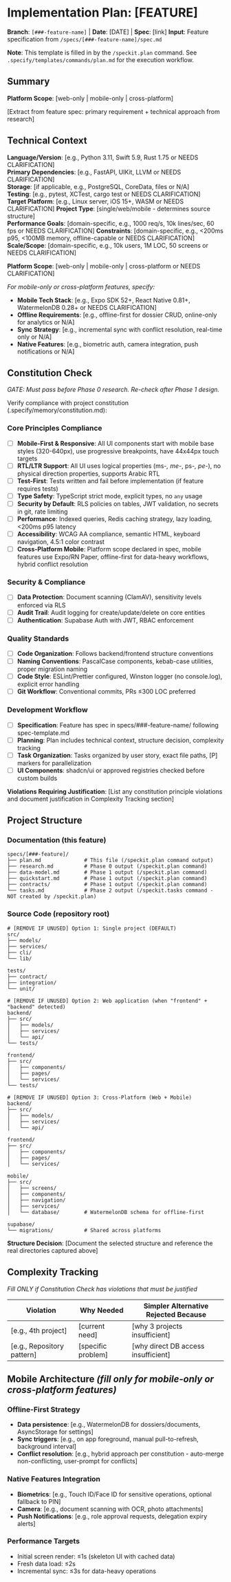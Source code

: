 # Implementation Plan: [FEATURE]

**Branch**: `[###-feature-name]` | **Date**: [DATE] | **Spec**: [link]
**Input**: Feature specification from `/specs/[###-feature-name]/spec.md`

**Note**: This template is filled in by the `/speckit.plan` command. See `.specify/templates/commands/plan.md` for the execution workflow.

## Summary

**Platform Scope**: [web-only | mobile-only | cross-platform]

[Extract from feature spec: primary requirement + technical approach from research]

## Technical Context

<!--
  ACTION REQUIRED: Replace the content in this section with the technical details
  for the project. The structure here is presented in advisory capacity to guide
  the iteration process.
-->

**Language/Version**: [e.g., Python 3.11, Swift 5.9, Rust 1.75 or NEEDS CLARIFICATION]  
**Primary Dependencies**: [e.g., FastAPI, UIKit, LLVM or NEEDS CLARIFICATION]  
**Storage**: [if applicable, e.g., PostgreSQL, CoreData, files or N/A]  
**Testing**: [e.g., pytest, XCTest, cargo test or NEEDS CLARIFICATION]  
**Target Platform**: [e.g., Linux server, iOS 15+, WASM or NEEDS CLARIFICATION]
**Project Type**: [single/web/mobile - determines source structure]  
**Performance Goals**: [domain-specific, e.g., 1000 req/s, 10k lines/sec, 60 fps or NEEDS CLARIFICATION]
**Constraints**: [domain-specific, e.g., <200ms p95, <100MB memory, offline-capable or NEEDS CLARIFICATION]
**Scale/Scope**: [domain-specific, e.g., 10k users, 1M LOC, 50 screens or NEEDS CLARIFICATION]

**Platform Scope**: [web-only | mobile-only | cross-platform or NEEDS CLARIFICATION]

*For mobile-only or cross-platform features, specify:*
- **Mobile Tech Stack**: [e.g., Expo SDK 52+, React Native 0.81+, WatermelonDB 0.28+ or NEEDS CLARIFICATION]
- **Offline Requirements**: [e.g., offline-first for dossier CRUD, online-only for analytics or N/A]
- **Sync Strategy**: [e.g., incremental sync with conflict resolution, real-time only or N/A]
- **Native Features**: [e.g., biometric auth, camera integration, push notifications or N/A]

## Constitution Check

*GATE: Must pass before Phase 0 research. Re-check after Phase 1 design.*

Verify compliance with project constitution (.specify/memory/constitution.md):

### Core Principles Compliance

- [ ] **Mobile-First & Responsive**: All UI components start with mobile base styles (320-640px), use progressive breakpoints, have 44x44px touch targets
- [ ] **RTL/LTR Support**: All UI uses logical properties (ms-*, me-*, ps-*, pe-*), no physical direction properties, supports Arabic RTL
- [ ] **Test-First**: Tests written and fail before implementation (if feature requires tests)
- [ ] **Type Safety**: TypeScript strict mode, explicit types, no `any` usage
- [ ] **Security by Default**: RLS policies on tables, JWT validation, no secrets in git, rate limiting
- [ ] **Performance**: Indexed queries, Redis caching strategy, lazy loading, <200ms p95 latency
- [ ] **Accessibility**: WCAG AA compliance, semantic HTML, keyboard navigation, 4.5:1 color contrast
- [ ] **Cross-Platform Mobile**: Platform scope declared in spec, mobile features use Expo/RN Paper, offline-first for data-heavy workflows, hybrid conflict resolution

### Security & Compliance

- [ ] **Data Protection**: Document scanning (ClamAV), sensitivity levels enforced via RLS
- [ ] **Audit Trail**: Audit logging for create/update/delete on core entities
- [ ] **Authentication**: Supabase Auth with JWT, RBAC enforcement

### Quality Standards

- [ ] **Code Organization**: Follows backend/frontend structure conventions
- [ ] **Naming Conventions**: PascalCase components, kebab-case utilities, proper migration naming
- [ ] **Code Style**: ESLint/Prettier configured, Winston logger (no console.log), explicit error handling
- [ ] **Git Workflow**: Conventional commits, PRs ≤300 LOC preferred

### Development Workflow

- [ ] **Specification**: Feature has spec in specs/###-feature-name/ following spec-template.md
- [ ] **Planning**: Plan includes technical context, structure decision, complexity tracking
- [ ] **Task Organization**: Tasks organized by user story, exact file paths, [P] markers for parallelization
- [ ] **UI Components**: shadcn/ui or approved registries checked before custom builds

**Violations Requiring Justification**: [List any constitution principle violations and document justification in Complexity Tracking section]

## Project Structure

### Documentation (this feature)

```
specs/[###-feature]/
├── plan.md              # This file (/speckit.plan command output)
├── research.md          # Phase 0 output (/speckit.plan command)
├── data-model.md        # Phase 1 output (/speckit.plan command)
├── quickstart.md        # Phase 1 output (/speckit.plan command)
├── contracts/           # Phase 1 output (/speckit.plan command)
└── tasks.md             # Phase 2 output (/speckit.tasks command - NOT created by /speckit.plan)
```

### Source Code (repository root)
<!--
  ACTION REQUIRED: Replace the placeholder tree below with the concrete layout
  for this feature. Delete unused options and expand the chosen structure with
  real paths (e.g., apps/admin, packages/something). The delivered plan must
  not include Option labels.
-->

```
# [REMOVE IF UNUSED] Option 1: Single project (DEFAULT)
src/
├── models/
├── services/
├── cli/
└── lib/

tests/
├── contract/
├── integration/
└── unit/

# [REMOVE IF UNUSED] Option 2: Web application (when "frontend" + "backend" detected)
backend/
├── src/
│   ├── models/
│   ├── services/
│   └── api/
└── tests/

frontend/
├── src/
│   ├── components/
│   ├── pages/
│   └── services/
└── tests/

# [REMOVE IF UNUSED] Option 3: Cross-Platform (Web + Mobile)
backend/
├── src/
│   ├── models/
│   ├── services/
│   └── api/

frontend/
├── src/
│   ├── components/
│   ├── pages/
│   └── services/

mobile/
├── src/
│   ├── screens/
│   ├── components/
│   ├── navigation/
│   ├── services/
│   └── database/        # WatermelonDB schema for offline-first

supabase/
└── migrations/          # Shared across platforms
```

**Structure Decision**: [Document the selected structure and reference the real
directories captured above]

## Complexity Tracking

*Fill ONLY if Constitution Check has violations that must be justified*

| Violation | Why Needed | Simpler Alternative Rejected Because |
|-----------|------------|-------------------------------------|
| [e.g., 4th project] | [current need] | [why 3 projects insufficient] |
| [e.g., Repository pattern] | [specific problem] | [why direct DB access insufficient] |

## Mobile Architecture *(fill only for mobile-only or cross-platform features)*

### Offline-First Strategy
- **Data persistence**: [e.g., WatermelonDB for dossiers/documents, AsyncStorage for settings]
- **Sync triggers**: [e.g., on app foreground, manual pull-to-refresh, background interval]
- **Conflict resolution**: [e.g., hybrid approach per constitution - auto-merge non-conflicting, user-prompt for conflicts]

### Native Features Integration
- **Biometrics**: [e.g., Touch ID/Face ID for sensitive operations, optional fallback to PIN]
- **Camera**: [e.g., document scanning with OCR, photo attachments]
- **Push Notifications**: [e.g., role approval requests, delegation expiry alerts]

### Performance Targets
- Initial screen render: ≤1s (skeleton UI with cached data)
- Fresh data load: ≤2s
- Incremental sync: ≤3s for data-heavy operations
